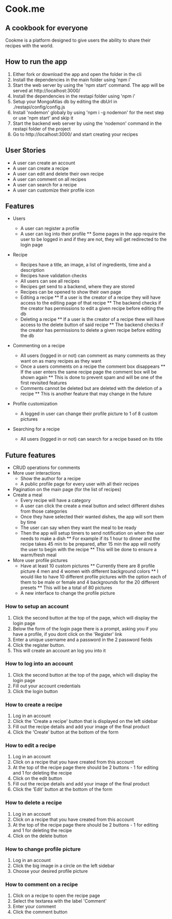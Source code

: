 # Cook.me
## A cookbook for everyone

Cookme is a platform designed to give users the ability to share their recipes with the world.

## How to run the app
1. Either fork or download the app and open the folder in the cli
2. Install the dependencies in the main folder using 'npm i'
3. Start the web server by using the 'npm start' command. The app will be served at http://localhost:3000/
4. Install the dependencies in the restapi folder using 'npm i'
5. Setup your MongoAtlas db by editing the dbUrl in ./restapi/config/config.js
6. Install 'nodemon' globaly by using 'npm i -g nodemon' for the next step or use 'npm start' and skip it
6. Start the backend web server by using the 'nodemon' command in the restapi folder of the project
7. Go to http://localhost:3000/ and start creating your recipes

## User Stories
  - A user can create an account
  - A user can create a recipe
  - A user can edit and delete their own recipe
  - A user can comment on all recipes
  - A user can search for a recipe
  - A user can customize their profile icon
 
## Features
  - Users
    * A user can register a profile
    * A user can log into their profile
      ** Some pages in the app require the user to be logged in and if they are not, they will get redirected to the login page
      
  - Recipe
    * Recipes have a title, an image, a list of ingredients, time and a description
    * Recipes have validation checks
    * All users can see all recipes
    * Recipes get send to a backend, where they are stored
    * Recipes can be opened to show their own page
    * Editing a recipe
      ** If a user is the creator of a recipe they will have access to the editing page of that recipe
      ** The backend checks if the creator has permissions to edit a given recipe before editing the db
    * Deleting a recipe
      ** If a user is the creator of a recipe thew will have access to the delete button of said recipe
      ** The backend checks if the creator has permissions to delete a given recipe before editing the db 

  - Commenting on a recipe
    * All users (logged in or not) can comment as many comments as they want on as many recipes as they want
    * Once a users comments on a recipe the comment box disappears
      ** If the user enters the same recipe page the comment box will be shown again
      ** This is done to prevent spam and will be one of the first revisited features
    * Comments cannot be deleted but are deleted with the deletion of a recipe
      ** This is another feature that may change in the future
  
  - Profile customization
    * A logged in user can change their profile picture to 1 of 8 custom pictures
    
  - Searching for a recipe
    * All users (logged in or not) can search for a recipe based on its title

## Future features
  - CRUD operations for comments
  - More user interactions
    * Show the author for a recipe
    * A public profile page for every user with all their recipes
  - Pagination on the main page (for the list of recipes)
  - Create a meal
    * Every recipe will have a category
    * A user can click the create a meal button and select different dishes from those categories
    * Once they have selected their wanted dishes, the app will sort them by time
    * The user can say when they want the meal to be ready
    * Then the app will setup timers to send notification on when the user needs to make a dish
      ** For example if its 1 hour to dinner and the recipe takes 45 min to be prepared, after 15 min the app will notify the user to begin with the recipe
      ** This will be done to ensure a warm/fresh meal 
  - More user profile pictures
    * Have at least 10 custom pictures
      ** Currently there are 8 profile picture 4 men and 4 women with different background colors
      ** I would like to have 10 different profile pictures with the option each of them to be male or female and 4 backgrounds for the 20 different presets
      ** This will be a total of 80 pictures
    * A new interface to change the profile picture

### How to setup an account
1. Click the second button at the top of the page, which will display the login page
2. Below the form of the login page there is a prompt, asking you if you have a profile, if you dont click on the 'Register' link
3. Enter a unique username and a password in the 2 password fields
4. Click the register button.
5. This will create an account an log you into it

### How to log into an account 
1. Click the second button at the top of the page, which will display the login page
2. Fill out your account credentials
3. Click the login button

### How to create a recipe
1. Log in an account
2. Click the 'Create a recipe' button that is displayed on the left sidebar
3. Fill out the recipe details and add your image of the final product
4. Click the 'Create' button at the bottom of the form

### How to edit a recipe
1. Log in an account
2. Click on a recipe that you have created from this account
3. At the top of the recipe page there should be 2 buttons - 1 for editing and 1 for deleting the recipe
4. Click on the edit button
5. Fill out the recipe details and add your image of the final product
6. Click the 'Edit' button at the bottom of the form

### How to delete a recipe
1. Log in an account
2. Click on a recipe that you have created from this account
3. At the top of the recipe page there should be 2 buttons - 1 for editing and 1 for deleting the recipe
4. Click on the delete button

### How to change profile picture
1. Log in an account
2. Click the big image in a circle on the left sidebar
3. Choose your desired profile picture

### How to comment on a recipe
1. Click on a recipe to open the recipe page
2. Select the textarea with the label 'Comment'
3. Enter your comment
4. Click the comment button
